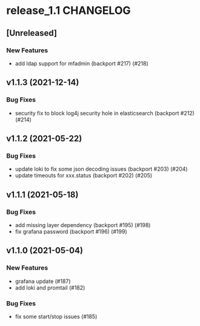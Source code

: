 # release_1.1 CHANGELOG

## [Unreleased]

### New Features

- add ldap support for mfadmin (backport #217) (#218)

## v1.1.3 (2021-12-14)

### Bug Fixes

- security fix to block log4j security hole in elasticsearch (backport #212) (#214)

## v1.1.2 (2021-05-22)

### Bug Fixes

- update loki to fix some json decoding issues (backport #203) (#204)
- update timeouts for xxx.status (backport #202) (#205)

## v1.1.1 (2021-05-18)

### Bug Fixes

- add missing layer dependency (backport #195) (#198)
- fix grafana password (backport #196) (#199)

## v1.1.0 (2021-05-04)

### New Features

- grafana update (#187)
- add loki and promtail (#182)

### Bug Fixes

- fix some start/stop issues (#185)


